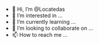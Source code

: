 - 👋 Hi, I’m @Locatedas
- 👀 I’m interested in ...
- 🌱 I’m currently learning ...
- 💞️ I’m looking to collaborate on ...
- 📫 How to reach me ...

<!---
Locatedas/Locatedas is a ✨ special ✨ repository because its `README.md` (this file) appears on your GitHub profile.
You can click the Preview link to take a look at your changes.
--->
